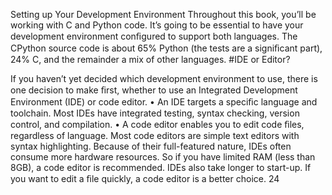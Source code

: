 Setting up Your Development Environment Throughout this book, you’ll be working with C and Python code. It’s going to be essential to have your development environment conﬁgured to support both languages. The CPython source code is about 65% Python (the tests are a signiﬁcant part), 24% C, and the remainder a mix of other languages. 
#IDE or Editor? 

 If you haven’t yet decided which development environment to use, there is one decision to make ﬁrst, whether to use an Integrated Development Environment (IDE) or code editor. • An  IDE  targets a speciﬁc language and toolchain. Most IDEs have integrated testing, syntax checking, version control, and compilation. • A  code editor  enables you to edit code ﬁles, regardless of language. Most code editors are simple text editors with syntax highlighting. Because of their full-featured nature, IDEs often consume more hardware resources. So if you have limited RAM (less than 8GB), a code editor is recommended. IDEs also take longer to start-up. If you want to edit a ﬁle quickly, a code editor is a better choice. 24